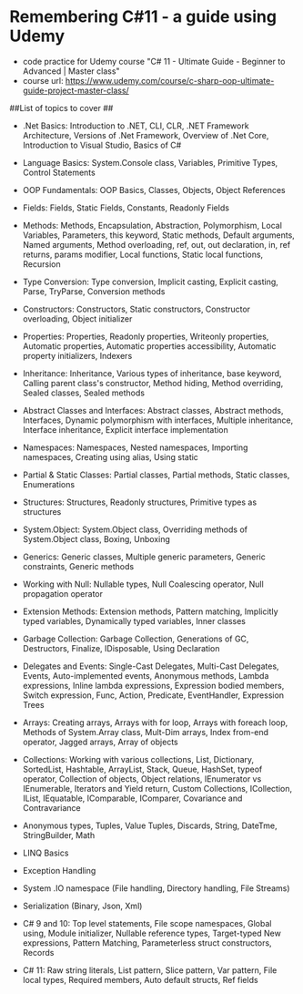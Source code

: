 # Remembering C#11 - a guide using Udemy
* code practice for Udemy course "C# 11 - Ultimate Guide - Beginner to Advanced | Master class"
* course url: https://www.udemy.com/course/c-sharp-oop-ultimate-guide-project-master-class/  

##List of topics to cover ##

   - .Net Basics: Introduction to .NET, CLI, CLR, .NET Framework Architecture, Versions of .Net Framework, Overview of .Net Core, Introduction to Visual Studio, Basics of C#

   - Language Basics: System.Console class, Variables, Primitive Types, Control Statements

   - OOP Fundamentals: OOP Basics, Classes, Objects, Object References

   - Fields: Fields, Static Fields, Constants, Readonly Fields

   - Methods: Methods, Encapsulation, Abstraction, Polymorphism, Local Variables, Parameters, this keyword, Static methods, Default arguments, Named arguments, Method overloading, ref, out, out declaration, in, ref returns, params modifier, Local functions, Static local functions, Recursion

   - Type Conversion: Type conversion, Implicit casting, Explicit casting, Parse, TryParse, Conversion methods

   - Constructors: Constructors, Static constructors, Constructor overloading, Object initializer

   - Properties: Properties, Readonly properties, Writeonly properties, Automatic properties, Automatic properties accessibility, Automatic property initializers, Indexers

   - Inheritance: Inheritance, Various types of inheritance, base keyword, Calling parent class's constructor, Method hiding, Method overriding, Sealed classes, Sealed methods

   - Abstract Classes and Interfaces:  Abstract classes, Abstract methods, Interfaces, Dynamic polymorphism with interfaces, Multiple inheritance, Interface inheritance, Explicit interface implementation

   - Namespaces: Namespaces, Nested namespaces, Importing namespaces, Creating using alias, Using static

   - Partial & Static Classes:  Partial classes, Partial methods, Static classes, Enumerations

   - Structures: Structures, Readonly structures, Primitive types as structures

   - System.Object: System.Object class, Overriding methods of System.Object class, Boxing, Unboxing

   - Generics: Generic classes, Multiple generic parameters, Generic constraints, Generic methods

   - Working with Null: Nullable types, Null Coalescing operator, Null propagation operator

   - Extension Methods: Extension methods, Pattern matching, Implicitly typed variables, Dynamically typed variables, Inner classes

   - Garbage Collection: Garbage Collection, Generations of GC, Destructors, Finalize, IDisposable, Using Declaration

   - Delegates and Events: Single-Cast Delegates, Multi-Cast Delegates, Events, Auto-implemented events, Anonymous methods, Lambda expressions, Inline lambda expressions, Expression bodied members, Switch expression, Func, Action, Predicate, EventHandler, Expression Trees

   - Arrays: Creating arrays, Arrays with for loop, Arrays with foreach loop, Methods of System.Array class, Mult-Dim arrays, Index from-end operator, Jagged arrays, Array of objects

   - Collections: Working with various collections, List, Dictionary, SortedList, Hashtable, ArrayList, Stack, Queue, HashSet, typeof operator, Collection of objects, Object relations, IEnumerator vs IEnumerable, Iterators and Yield return, Custom Collections, ICollection, IList, IEquatable, IComparable, IComparer, Covariance and Contravariance

   - Anonymous types, Tuples, Value Tuples, Discards, String, DateTme, StringBuilder, Math

   - LINQ Basics

   - Exception Handling

   - System .IO namespace (File handling, Directory handling, File Streams)

   - Serialization (Binary, Json, Xml)

   - C# 9 and 10: Top level statements, File scope namespaces, Global using, Module initializer, Nullable reference types, Target-typed New expressions, Pattern Matching, Parameterless struct constructors, Records

   - C# 11: Raw string literals, List pattern, Slice pattern, Var pattern, File local types, Required members, Auto default structs, Ref fields
